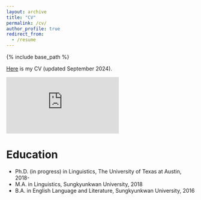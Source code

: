 ```yaml
---
layout: archive
title: "CV"
permalink: /cv/
author_profile: true
redirect_from:
  - /resume
---
```


{% include base_path %}

[Here](https://park-seyeon.github.io/files/park-cv-202409.pdf) is my CV (updated September 2024). 

<embed src="https://park-seyeon.github.io/files/park-cv-202409.pdf" type="application/pdf"> 

Education
======
* Ph.D. (in progress) in Linguistics, The University of Texas at Austin, 2018-
* M.A. in Linguistics, Sungkyunkwan University, 2018
* B.A. in English Language and Literature, Sungkyunkwan University, 2016
